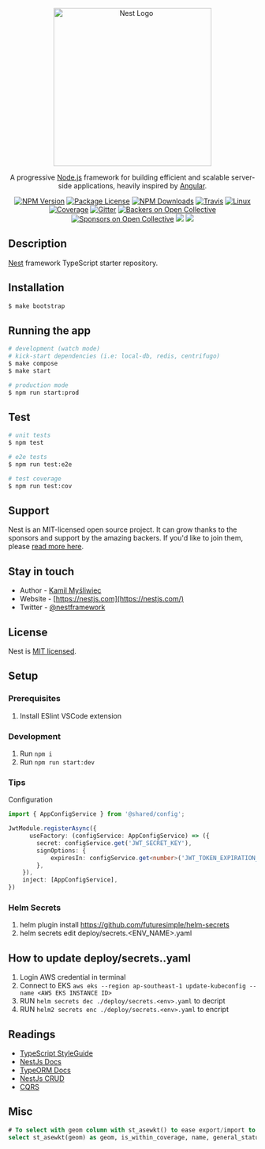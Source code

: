 <p align="center">
  <a href="http://nestjs.com/" target="blank"><img src="https://nestjs.com/img/logo_text.svg" width="320" alt="Nest Logo" /></a>
</p>

[travis-image]: https://api.travis-ci.org/nestjs/nest.svg?branch=master
[travis-url]: https://travis-ci.org/nestjs/nest
[linux-image]: https://img.shields.io/travis/nestjs/nest/master.svg?label=linux
[linux-url]: https://travis-ci.org/nestjs/nest

  <p align="center">A progressive <a href="http://nodejs.org" target="blank">Node.js</a> framework for building efficient and scalable server-side applications, heavily inspired by <a href="https://angular.io" target="blank">Angular</a>.</p>
    <p align="center">
<a href="https://www.npmjs.com/~nestjscore"><img src="https://img.shields.io/npm/v/@nestjs/core.svg" alt="NPM Version" /></a>
<a href="https://www.npmjs.com/~nestjscore"><img src="https://img.shields.io/npm/l/@nestjs/core.svg" alt="Package License" /></a>
<a href="https://www.npmjs.com/~nestjscore"><img src="https://img.shields.io/npm/dm/@nestjs/core.svg" alt="NPM Downloads" /></a>
<a href="https://travis-ci.org/nestjs/nest"><img src="https://api.travis-ci.org/nestjs/nest.svg?branch=master" alt="Travis" /></a>
<a href="https://travis-ci.org/nestjs/nest"><img src="https://img.shields.io/travis/nestjs/nest/master.svg?label=linux" alt="Linux" /></a>
<a href="https://coveralls.io/github/nestjs/nest?branch=master"><img src="https://coveralls.io/repos/github/nestjs/nest/badge.svg?branch=master#5" alt="Coverage" /></a>
<a href="https://gitter.im/nestjs/nestjs?utm_source=badge&utm_medium=badge&utm_campaign=pr-badge&utm_content=body_badge"><img src="https://badges.gitter.im/nestjs/nestjs.svg" alt="Gitter" /></a>
<a href="https://opencollective.com/nest#backer"><img src="https://opencollective.com/nest/backers/badge.svg" alt="Backers on Open Collective" /></a>
<a href="https://opencollective.com/nest#sponsor"><img src="https://opencollective.com/nest/sponsors/badge.svg" alt="Sponsors on Open Collective" /></a>
  <a href="https://paypal.me/kamilmysliwiec"><img src="https://img.shields.io/badge/Donate-PayPal-dc3d53.svg"/></a>
  <a href="https://twitter.com/nestframework"><img src="https://img.shields.io/twitter/follow/nestframework.svg?style=social&label=Follow"></a>
</p>
  <!--[![Backers on Open Collective](https://opencollective.com/nest/backers/badge.svg)](https://opencollective.com/nest#backer)
  [![Sponsors on Open Collective](https://opencollective.com/nest/sponsors/badge.svg)](https://opencollective.com/nest#sponsor)-->

## Description

[Nest](https://github.com/nestjs/nest) framework TypeScript starter repository.

## Installation

```bash
$ make bootstrap
```

## Running the app

```bash
# development (watch mode)
# kick-start dependencies (i.e: local-db, redis, centrifugo)
$ make compose
$ make start

# production mode
$ npm run start:prod
```

## Test

```bash
# unit tests
$ npm test

# e2e tests
$ npm run test:e2e

# test coverage
$ npm run test:cov
```

## Support

Nest is an MIT-licensed open source project. It can grow thanks to the sponsors and support by the amazing backers. If you'd like to join them, please [read more here](https://docs.nestjs.com/support).

## Stay in touch

- Author - [Kamil Myśliwiec](https://kamilmysliwiec.com)
- Website - [https://nestjs.com](https://nestjs.com/)
- Twitter - [@nestframework](https://twitter.com/nestframework)

## License

  Nest is [MIT licensed](LICENSE).


## Setup

### Prerequisites

1. Install ESlint VSCode extension

### Development

1. Run `npm i`
2. Run `npm run start:dev`

### Tips

Configuration
```ts
import { AppConfigService } from '@shared/config';

JwtModule.registerAsync({
      useFactory: (configService: AppConfigService) => ({
        secret: configService.get('JWT_SECRET_KEY'),
        signOptions: {
            expiresIn: configService.get<number>('JWT_TOKEN_EXPIRATION_TIME'),
        },
    }),
    inject: [AppConfigService],
})
```

### Helm Secrets

1. helm plugin install https://github.com/futuresimple/helm-secrets
2. helm secrets edit deploy/secrets.<ENV_NAME>.yaml

## How to update deploy/secrets.<env>.yaml

1. Login AWS credential in terminal
2. Connect to EKS `aws eks --region ap-southeast-1 update-kubeconfig --name <AWS EKS INSTANCE ID>`
3. RUN `helm secrets dec ./deploy/secrets.<env>.yaml` to decript
4. RUN `helm2 secrets enc ./deploy/secrets.<env>.yaml` to encript

## Readings

- [TypeScript StyleGuide](https://github.com/basarat/typescript-book/blob/master/docs/styleguide/styleguide.md)
- [NestJs Docs](https://docs.nestjs.com/)
- [TypeORM Docs](https://typeorm.io/)
- [NestJs CRUD](https://medium.com/@sabljakovich/nestjs-crud-web-services-32f4cd333f1a)
- [CQRS](https://medium.com/@qasimsoomro/building-microservices-using-node-js-with-ddd-cqrs-and-event-sourcing-part-1-of-2-52e0dc3d81df)

## Misc

```sql
# To select with geom column with st_asewkt() to ease export/import to another database
select st_asewkt(geom) as geom, is_within_coverage, name, general_status, srid, "type" from service_areas;
```
